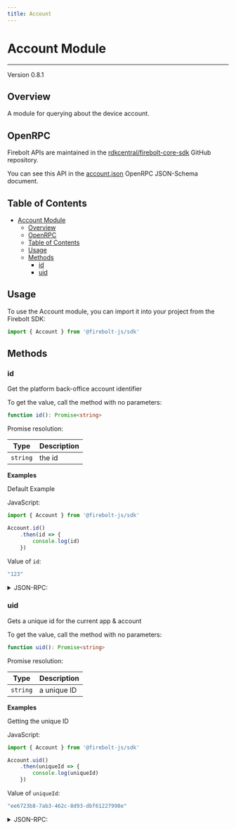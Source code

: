 ```yaml
---
title: Account
---
```


# Account Module
---
Version 0.8.1

## Overview
 A module for querying about the device account.

## OpenRPC
Firebolt APIs are maintained in the [rdkcentral/firebolt-core-sdk](https://github.com/rdkcentral/firebolt-core-sdk) GitHub repository.

You can see this API in the [account.json](https://github.com/rdkcentral/firebolt-core-sdk/blob/main/src/modules/account.json) OpenRPC JSON-Schema document. 

## Table of Contents
- [Account Module](#account-module)
  - [Overview](#overview)
  - [OpenRPC](#openrpc)
  - [Table of Contents](#table-of-contents)
  - [Usage](#usage)
  - [Methods](#methods)
    - [id](#id)
    - [uid](#uid)

<span></span>

## Usage
To use the Account module, you can import it into your project from the Firebolt SDK:

```javascript
import { Account } from '@firebolt-js/sdk'
```


## Methods
### id
Get the platform back-office account identifier



To get the value, call the method with no parameters:


```typescript
function id(): Promise<string>
```


Promise resolution:

| Type | Description |
| ---- | ----------- |
| `string` | the id |


**Examples**

Default Example

JavaScript:

```javascript
import { Account } from '@firebolt-js/sdk'

Account.id()
    .then(id => {
        console.log(id)
    })
```
Value of `id`:

```javascript
"123"
```


<details>
  <summary>JSON-RPC:</summary>

Request:

```json
{
  "jsonrpc": "2.0",
  "id": 1,
  "method": "account.id",
  "params": {}
}
```

Response:

```json
{
  "jsonrpc": "2.0",
  "id": 1,
  "result": "123"
}
```

</details>








### uid
Gets a unique id for the current app & account



To get the value, call the method with no parameters:


```typescript
function uid(): Promise<string>
```


Promise resolution:

| Type | Description |
| ---- | ----------- |
| `string` | a unique ID |


**Examples**

Getting the unique ID

JavaScript:

```javascript
import { Account } from '@firebolt-js/sdk'

Account.uid()
    .then(uniqueId => {
        console.log(uniqueId)
    })
```
Value of `uniqueId`:

```javascript
"ee6723b8-7ab3-462c-8d93-dbf61227998e"
```


<details>
  <summary>JSON-RPC:</summary>

Request:

```json
{
  "jsonrpc": "2.0",
  "id": 1,
  "method": "account.uid",
  "params": {}
}
```

Response:

```json
{
  "jsonrpc": "2.0",
  "id": 1,
  "result": "ee6723b8-7ab3-462c-8d93-dbf61227998e"
}
```

</details>

















